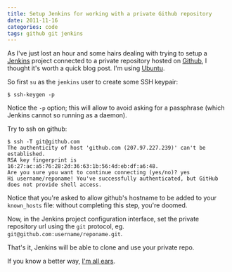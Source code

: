 ```yaml
---
title: Setup Jenkins for working with a private Github repository
date: 2011-11-16
categories: code
tags: github git jenkins
---
```


As I've just lost an hour and some hairs dealing with trying to setup a [Jenkins](http://jenkins-ci.org/) project connected to a private repository hosted on [Github](https://github.com/), I thought it's worth a quick blog post. I'm using [Ubuntu](http://ubuntu.com/).

So first `su` as the `jenkins` user to create some SSH keypair:

    $ ssh-keygen -p

Notice the `-p` option; this will allow to avoid asking for a passphrase (which Jenkins cannot so running as a daemon).

Try to ssh on github:

    $ ssh -T git@github.com
    The authenticity of host 'github.com (207.97.227.239)' can't be established.
    RSA key fingerprint is 16:27:ac:a5:76:28:2d:36:63:1b:56:4d:eb:df:a6:48.
    Are you sure you want to continue connecting (yes/no)? yes
    Hi username/reponame! You've successfully authenticated, but GitHub does not provide shell access.

Notice that you're asked to allow github's hostname to be added to your `known_hosts` file: without completing this step, you're doomed.

Now, in the Jenkins project configuration interface, set the private repository url using the `git` protocol, eg. `git@github.com:username/reponame.git`.

That's it, Jenkins will be able to clone and use your private repo.

If you know a better way, [I'm all ears](/contact/).

